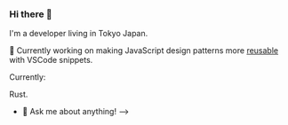 ### Hi there 👋

I'm a developer living in Tokyo Japan.


🚀 Currently working on making JavaScript design patterns more [reusable](https://github.com/hype08/JS-design-pattern-snippets) with VSCode snippets.

<!--
**hype08/hype08** is a ✨ _special_ ✨ repository because its `README.md` (this file) appears on your GitHub profile.

---

### :zap: Recent Activity

<!--START_SECTION:activity-->









<!--END_SECTION:activity-->


Currently:

Rust. 

- 💬 Ask me about anything!
-->
